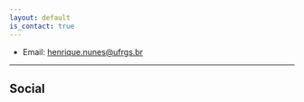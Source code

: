 ```yaml
---
layout: default
is_contact: true
---
```


* Email: [henrique.nunes@ufrgs.br](mailto:henrique.nunes@ufrgs.br)


---

## Social
